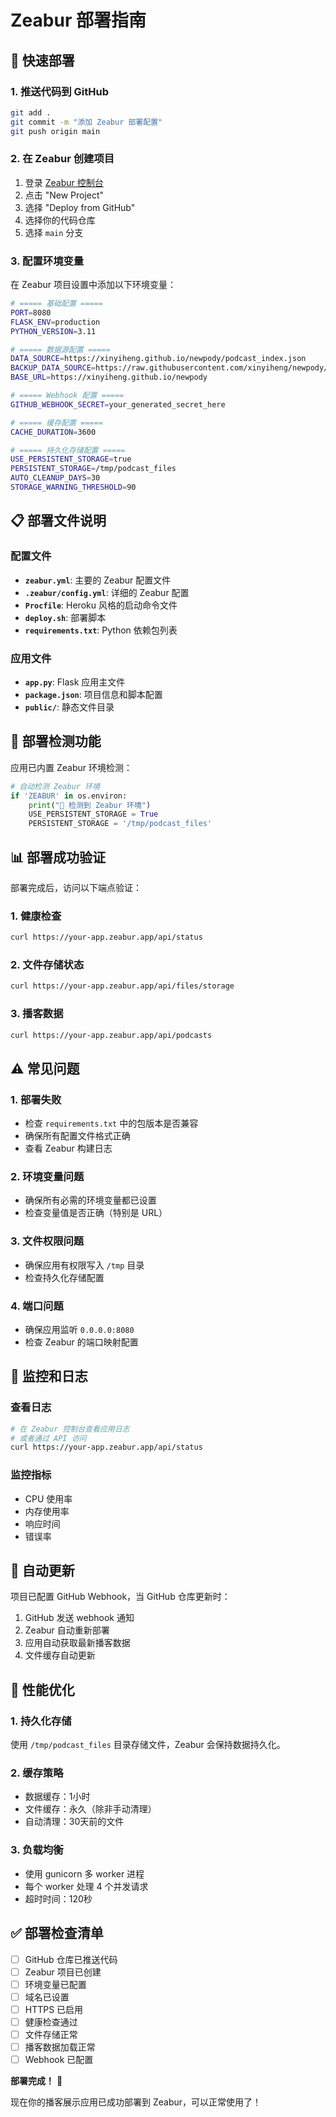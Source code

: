 # Zeabur 部署指南

## 🚀 快速部署

### 1. 推送代码到 GitHub
```bash
git add .
git commit -m "添加 Zeabur 部署配置"
git push origin main
```

### 2. 在 Zeabur 创建项目
1. 登录 [Zeabur 控制台](https://zeabur.com)
2. 点击 "New Project"
3. 选择 "Deploy from GitHub"
4. 选择你的代码仓库
5. 选择 `main` 分支

### 3. 配置环境变量
在 Zeabur 项目设置中添加以下环境变量：

```bash
# ===== 基础配置 =====
PORT=8080
FLASK_ENV=production
PYTHON_VERSION=3.11

# ===== 数据源配置 =====
DATA_SOURCE=https://xinyiheng.github.io/newpody/podcast_index.json
BACKUP_DATA_SOURCE=https://raw.githubusercontent.com/xinyiheng/newpody/gh-pages/podcast_index.json
BASE_URL=https://xinyiheng.github.io/newpody

# ===== Webhook 配置 =====
GITHUB_WEBHOOK_SECRET=your_generated_secret_here

# ===== 缓存配置 =====
CACHE_DURATION=3600

# ===== 持久化存储配置 =====
USE_PERSISTENT_STORAGE=true
PERSISTENT_STORAGE=/tmp/podcast_files
AUTO_CLEANUP_DAYS=30
STORAGE_WARNING_THRESHOLD=90
```

## 📋 部署文件说明

### 配置文件
- **`zeabur.yml`**: 主要的 Zeabur 配置文件
- **`.zeabur/config.yml`**: 详细的 Zeabur 配置
- **`Procfile`**: Heroku 风格的启动命令文件
- **`deploy.sh`**: 部署脚本
- **`requirements.txt`**: Python 依赖包列表

### 应用文件
- **`app.py`**: Flask 应用主文件
- **`package.json`**: 项目信息和脚本配置
- **`public/`**: 静态文件目录

## 🔧 部署检测功能

应用已内置 Zeabur 环境检测：

```python
# 自动检测 Zeabur 环境
if 'ZEABUR' in os.environ:
    print("🚀 检测到 Zeabur 环境")
    USE_PERSISTENT_STORAGE = True
    PERSISTENT_STORAGE = '/tmp/podcast_files'
```

## 📊 部署成功验证

部署完成后，访问以下端点验证：

### 1. 健康检查
```bash
curl https://your-app.zeabur.app/api/status
```

### 2. 文件存储状态
```bash
curl https://your-app.zeabur.app/api/files/storage
```

### 3. 播客数据
```bash
curl https://your-app.zeabur.app/api/podcasts
```

## ⚠️ 常见问题

### 1. 部署失败
- 检查 `requirements.txt` 中的包版本是否兼容
- 确保所有配置文件格式正确
- 查看 Zeabur 构建日志

### 2. 环境变量问题
- 确保所有必需的环境变量都已设置
- 检查变量值是否正确（特别是 URL）

### 3. 文件权限问题
- 确保应用有权限写入 `/tmp` 目录
- 检查持久化存储配置

### 4. 端口问题
- 确保应用监听 `0.0.0.0:8080`
- 检查 Zeabur 的端口映射配置

## 🚨 监控和日志

### 查看日志
```bash
# 在 Zeabur 控制台查看应用日志
# 或者通过 API 访问
curl https://your-app.zeabur.app/api/status
```

### 监控指标
- CPU 使用率
- 内存使用率
- 响应时间
- 错误率

## 🔁 自动更新

项目已配置 GitHub Webhook，当 GitHub 仓库更新时：

1. GitHub 发送 webhook 通知
2. Zeabur 自动重新部署
3. 应用自动获取最新播客数据
4. 文件缓存自动更新

## 🎯 性能优化

### 1. 持久化存储
使用 `/tmp/podcast_files` 目录存储文件，Zeabur 会保持数据持久化。

### 2. 缓存策略
- 数据缓存：1小时
- 文件缓存：永久（除非手动清理）
- 自动清理：30天前的文件

### 3. 负载均衡
- 使用 gunicorn 多 worker 进程
- 每个 worker 处理 4 个并发请求
- 超时时间：120秒

## ✅ 部署检查清单

- [ ] GitHub 仓库已推送代码
- [ ] Zeabur 项目已创建
- [ ] 环境变量已配置
- [ ] 域名已设置
- [ ] HTTPS 已启用
- [ ] 健康检查通过
- [ ] 文件存储正常
- [ ] 播客数据加载正常
- [ ] Webhook 已配置

**部署完成！** 🎉

现在你的播客展示应用已成功部署到 Zeabur，可以正常使用了！